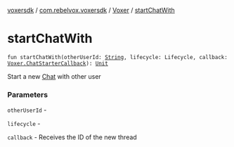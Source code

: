 [voxersdk](../../index.md) / [com.rebelvox.voxersdk](../index.md) / [Voxer](index.md) / [startChatWith](./start-chat-with.md)

# startChatWith

`fun startChatWith(otherUserId: `[`String`](https://kotlinlang.org/api/latest/jvm/stdlib/kotlin/-string/index.html)`, lifecycle: Lifecycle, callback: `[`Voxer.ChatStarterCallback`](-chat-starter-callback/index.md)`): `[`Unit`](https://kotlinlang.org/api/latest/jvm/stdlib/kotlin/-unit/index.html)

Start a new [Chat](../../com.rebelvox.voxersdk.chat/-chat/index.md) with other user

### Parameters

`otherUserId` -

`lifecycle` -

`callback` - Receives the ID of the new thread